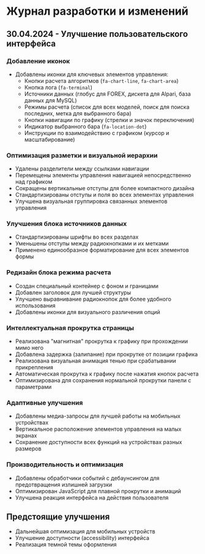 # Журнал разработки и изменений

## 30.04.2024 - Улучшение пользовательского интерфейса

### Добавление иконок
- Добавлены иконки для ключевых элементов управления:
  - Кнопки расчета алгоритмов (`fa-chart-line`, `fa-chart-area`)
  - Кнопка лога (`fa-terminal`)
  - Источники данных (глобус для FOREX, дискета для Alpari, база данных для MySQL)
  - Режимы расчета (список для всех моделей, поиск для поиска последних, метка для выбранного бара)
  - Кнопки навигации по графику (стрелки и значок переключения)
  - Индикатор выбранного бара (`fa-location-dot`)
  - Инструкции по взаимодействию с графиком (курсор и масштабирование)

### Оптимизация разметки и визуальной иерархии
- Удалены разделители между ссылками навигации
- Перемещены элементы управления навигацией непосредственно над графиком
- Сокращены вертикальные отступы для более компактного дизайна
- Стандартизированы отступы и поля во всех элементах управления
- Улучшена визуальная группировка связанных элементов управления

### Улучшения блока источников данных
- Стандартизированы шрифты во всех разделах
- Уменьшены отступы между радиокнопками и их метками
- Применено единообразное форматирование для всех элементов формы

### Редизайн блока режима расчета
- Создан специальный контейнер с фоном и границами
- Добавлен заголовок для лучшей структуры
- Улучшено выравнивание радиокнопок для более удобного использования
- Добавлены иконки для визуального различения опций

### Интеллектуальная прокрутка страницы
- Реализована "магнитная" прокрутка к графику при прохождении мимо него
- Добавлена задержка (залипание) при прокрутке от позиции графика
- Реализована визуальная анимация тенью при срабатывании прикрепления
- Автоматическая прокрутка к графику после нажатия кнопок расчета
- Оптимизирована для сохранения нормальной прокрутки панели с параметрами

### Адаптивные улучшения
- Добавлены медиа-запросы для лучшей работы на мобильных устройствах
- Вертикальное расположение элементов управления на малых экранах
- Сохранение доступности всех функций на устройствах разных размеров

### Производительность и оптимизация
- Добавлены обработчики событий с дебаунсингом для предотвращения излишней загрузки 
- Оптимизирован JavaScript для плавной прокрутки и анимаций
- Улучшена реакция интерфейса на действия пользователя

## Предстоящие улучшения
- Дальнейшая оптимизация для мобильных устройств
- Улучшение доступности (accessibility) интерфейса
- Реализация темной темы оформления 